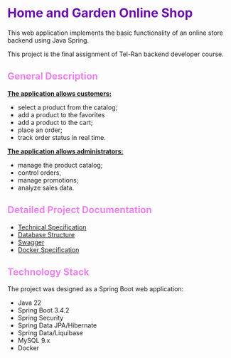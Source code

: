# <span style="color:#6A0DAD;">Home and Garden Online Shop</span>
This web application implements the basic functionality of an online store backend using Java Spring.

This project is the final assignment of Tel-Ran backend developer course.


##  <span style="color:violet;">General Description</span>

**<u>The application allows customers:</u>**
- select a product from the catalog;
- add a product to the favorites
- add a product to the cart; 
- place an order;
- track order status in real time. 

**<u>The application allows administrators:</u>** 
- manage the product catalog;
- control orders, 
- manage promotions;
- analyze sales data.

 
## <span style="color:violet;">Detailed Project Documentation</span>
- [Technical Specification](docs/Specification.md)
- [Database Structure](docs/DB.png)
- [Swagger](http://localhost:8088/swagger-ui/index.html#/)
- [Docker Specification](docs/Docker.md)



## <span style="color:violet;">Technology Stack</span> 

The project was designed as a Spring Boot web application:
- Java 22
- Spring Boot 3.4.2
- Spring Security 
- Spring Data JPA/Hibernate
- Spring Data/Liquibase
- MySQL 9.x
- Docker

